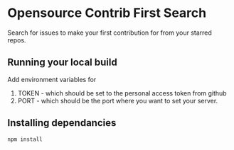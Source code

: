 # Opensource Contrib First Search

Search for issues to make your first contribution for from your starred repos.

## Running your local build

Add environment variables for 
1. TOKEN - which should be set to the personal access token from github
2. PORT - which should be the port where you want to set your server.

## Installing dependancies

```npm install```